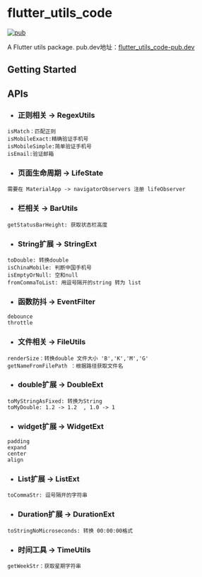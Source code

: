 
[pubSvg]: https://img.shields.io/badge/pub-0.0.3-brightgreen
[pub]: https://github.com/panzhoutao/flutter_utils_code
[flutter_utils_code-pub.dev]: https://pub.dev/packages/flutter_utils_code


# flutter_utils_code
[![pub][pubSvg]][pub] 

A Flutter utils package.
pub.dev地址：[flutter_utils_code-pub.dev]

## Getting Started

## APIs
* ### 正则相关 -> RegexUtils
```
isMatch：匹配正则
isMobileExact:精确验证手机号
isMobileSimple:简单验证手机号
isEmail:验证邮箱
```


* ### 页面生命周期 -> LifeState
```
需要在 MaterialApp -> navigatorObservers 注册 lifeObserver
```


* ### 栏相关 -> BarUtils
```
getStatusBarHeight: 获取状态栏高度
```

* ### String扩展 -> StringExt
```
toDouble: 转换double
isChinaMobile: 判断中国手机号
isEmptyOrNull: 空和null
fromCommaToList: 用逗号隔开的string 转为 list
```

* ### 函数防抖 -> EventFilter
```
debounce
throttle
```

* ### 文件相关 -> FileUtils
```
renderSize：转换double 文件大小 'B','K','M','G'
getNameFromFilePath ：根据路径获取文件名
```

* ### double扩展 -> DoubleExt
```
toMyStringAsFixed: 转换为String
toMyDouble: 1.2 -> 1.2  , 1.0 -> 1
```

* ### widget扩展 -> WidgetExt
```
padding
expand
center
align
```

* ### List扩展 -> ListExt
```
toCommaStr: 逗号隔开的字符串
```

* ### Duration扩展 -> DurationExt
```
toStringNoMicroseconds: 转换 00:00:00格式
```

* ### 时间工具 -> TimeUtils
```
getWeekStr：获取星期字符串
```
